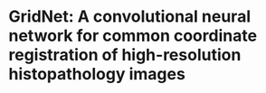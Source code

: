 # GridNet: A convolutional neural network for common coordinate registration of high-resolution histopathology images
